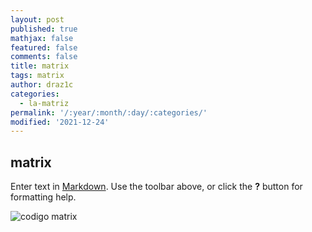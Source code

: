 ```yaml
---
layout: post
published: true
mathjax: false
featured: false
comments: false
title: matrix
tags: matrix
author: draz1c
categories:
  - la-matriz
permalink: '/:year/:month/:day/:categories/'
modified: '2021-12-24'
---
```

## matrix

Enter text in [Markdown](http://daringfireball.net/projects/markdown/). Use the toolbar above, or click the **?** button for formatting help.

![codigo matrix]({{site.baseurl}}/media/code-matrix.gif)
